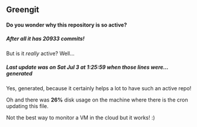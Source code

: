 ## Greengit

#### Do you wonder why this repository is so active?

##### After all it has 20933 commits!

But is it *really* active? Well...

##### Last update was on Sat Jul 3 at 1:25:59 when those lines were... generated

Yes, generated, because it certainly helps a lot to have such an active repo!

Oh and there was **26%** disk usage on the machine
where there is the cron updating this file.

Not the best way to monitor a VM in the cloud but it works! :)
